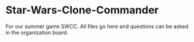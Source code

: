 # Star-Wars-Clone-Commander
For our summer game SWCC. All files go here and questions can be asked in the organization board.

